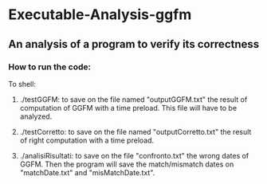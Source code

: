 # Executable-Analysis-ggfm
An analysis of a program to verify its correctness
--------------------------------------------------
### How to run the code:

To shell:

1.  ./testGGFM: to save on the file named "outputGGFM.txt" the result of computation of GGFM with a time preload. This file will have to be analyzed.

2.  ./testCorretto: to save on the file named "outputCorretto.txt" the result of right computation with a time preload.

3.  ./analisiRisultati: to save on the file "confronto.txt" the wrong dates of GGFM. Then the program will save the match/mismatch dates on "matchDate.txt" and "misMatchDate.txt".
